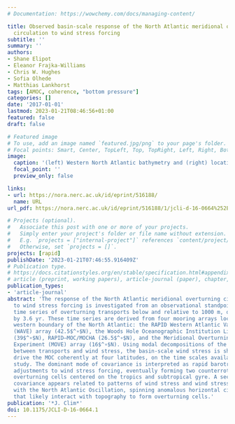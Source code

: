 ```yaml
---
# Documentation: https://wowchemy.com/docs/managing-content/

title: Observed basin-scale response of the North Atlantic meridional overturning
  circulation to wind stress forcing
subtitle: ''
summary: ''
authors:
- Shane Elipot
- Eleanor Frajka-Williams
- Chris W. Hughes
- Sofia Olhede
- Matthias Lankhorst
tags: [AMOC, coherence, "bottom pressure"]
categories: []
date: '2017-01-01'
lastmod: 2023-01-21T08:46:56+01:00
featured: false
draft: false

# Featured image
# To use, add an image named `featured.jpg/png` to your page's folder.
# Focal points: Smart, Center, TopLeft, Top, TopRight, Left, Right, BottomLeft, Bottom, BottomRight.
image:
  caption: '(left) Western North Atlantic bathymetry and (right) locations of western boundary arrays used to derive western boundary overturning transports. At (left) the black longitude– latitude boxes delineate the close-ups at (right); (top)–(bottom) from north to south, these are RAPID WAVE Line B, Woods Hole Line W, RAPID–MOC/MOCHA (west moorings only), and MOVE array (west moorings only). '
  focal_point: ''
  preview_only: false

links:
- url: https://nora.nerc.ac.uk/id/eprint/516188/
  name: URL
url_pdf: https://nora.nerc.ac.uk/id/eprint/516188/1/jcli-d-16-0664%252E1.pdf

# Projects (optional).
#   Associate this post with one or more of your projects.
#   Simply enter your project's folder or file name without extension.
#   E.g. `projects = ["internal-project"]` references `content/project/deep-learning/index.md`.
#   Otherwise, set `projects = []`.
projects: [rapid]
publishDate: '2023-01-21T07:46:55.916409Z'
# Publication type.
# https://docs.citationstyles.org/en/stable/specification.html#appendix-iii-types
# article (preprint, working papers), article-journal (paper), chapter, dataset, document (catch all), motion_picture (video), post (post on online forum), post-weblog (post on blog), report (technical report, with container-title for chapter within larger report), software, thesis, citation-key (bibtex key) or citation-label (Ferr78, formatted as output label), doi, event-title (name of event), event-place (geographic location), keyword, language (e.g., en or de), license (copyright information), note (descriptive note), publisher, title, t
publication_types:
- 'article-journal'
abstract: 'The response of the North Atlantic meridional overturning circulation (MOC)
  to wind stress forcing is investigated from an observational standpoint, using four
  time series of overturning transports below and relative to 1000 m, overlapping
  by 3.6 yr. These time series are derived from four mooring arrays located on the
  western boundary of the North Atlantic: the RAPID Western Atlantic Variability Experiment
  (WAVE) array (42.5$^∘$N), the Woods Hole Oceanographic Institution Line W array
  (39$^∘$N), RAPID–MOC/MOCHA (26.5$^∘$N), and the Meridional Overturning Variability
  Experiment (MOVE) array (16$^∘$N). Using modal decompositions of the analytic cross-correlation
  between transports and wind stress, the basin-scale wind stress is shown to significantly
  drive the MOC coherently at four latitudes, on the time scales available for this
  study. The dominant mode of covariance is interpreted as rapid barotropic oceanic
  adjustments to wind stress forcing, eventually forming two counterrotating Ekman
  overturning cells centered on the tropics and subtropical gyre. A second mode of
  covariance appears related to patterns of wind stress and wind stress curl associated
  with the North Atlantic Oscillation, spinning anomalous horizontal circulations
  that likely interact with topography to form overturning cells.'
publication: '*J. Clim*'
doi: 10.1175/JCLI-D-16-0664.1
---
```

